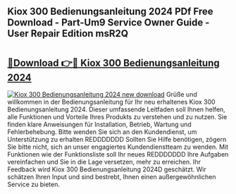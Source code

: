 ## Kiox 300 Bedienungsanleitung 2024 PDf Free Download - Part-Um9 Service Owner Guide - User Repair Edition msR2Q

# <h2><a href="http://df08kww.blite.top/?on=Kiox+300+Bedienungsanleitung+2024">🔗Download 👉🔴 Kiox 300 Bedienungsanleitung 2024</a></h2>

[![Kiox 300 Bedienungsanleitung 2024 new download](https://i.imgur.com/lujVjoI.png)](http://df08kww.blite.top/?on=Kiox+300+Bedienungsanleitung+2024)
Grüße und willkommen in der Bedienungsanleitung für Ihr neu erhaltenes Kiox 300 Bedienungsanleitung 2024. Dieser umfassende Leitfaden soll Ihnen helfen, alle Funktionen und Vorteile Ihres Produkts zu verstehen und zu nutzen. Sie finden klare Anweisungen für Installation, Betrieb, Wartung und Fehlerbehebung. Bitte wenden Sie sich an den Kundendienst, um Unterstützung zu erhalten REDDDDDDD Sollten Sie Hilfe benötigen, zögern Sie bitte nicht, sich an unser engagiertes Kundendienstteam zu wenden. Mit Funktionen wie der Funktionsliste soll Ihr neues REDDDDDDD Ihre Aufgaben vereinfachen und Sie in die Lage versetzen, mehr zu erreichen. Ihr Feedback wird Kiox 300 Bedienungsanleitung 2024D geschätzt. Wir schätzen Ihren Input und sind bestrebt, Ihnen einen außergewöhnlichen Service zu bieten.
